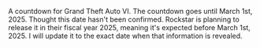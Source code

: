 A countdown for Grand Theft Auto VI.
The countdown goes until March 1st, 2025. Thought this date hasn't been confirmed. Rockstar is planning to release it in their fiscal year 2025, meaning it's expected before March 1st, 2025. I will update it to the exact date when that information is revealed. 
